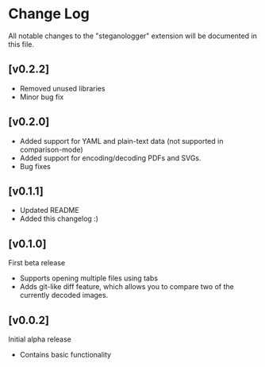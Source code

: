 # Change Log

All notable changes to the "steganologger" extension will be documented in this file.

## [v0.2.2]
- Removed unused libraries
- Minor bug fix

## [v0.2.0]
- Added support for YAML and plain-text data (not supported in comparison-mode)
- Added support for encoding/decoding PDFs and SVGs.
- Bug fixes

## [v0.1.1]
- Updated README
- Added this changelog :)

## [v0.1.0]
First beta release
- Supports opening multiple files using tabs
- Adds git-like diff feature, which allows you to compare two of the currently decoded images.

## [v0.0.2]

Initial alpha release
- Contains basic functionality


